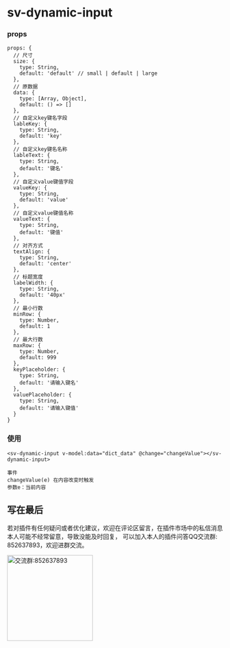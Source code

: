 # sv-dynamic-input

### props

```
props: {
  // 尺寸
  size: {
    type: String,
    default: 'default' // small | default | large
  },
  // 原数据
  data: {
    type: [Array, Object],
    default: () => []
  },
  // 自定义key键名字段
  lableKey: {
    type: String,
    default: 'key'
  },
  // 自定义key键名名称
  lableText: {
    type: String,
    default: '键名'
  },
  // 自定义value键值字段
  valueKey: {
    type: String,
    default: 'value'
  },
  // 自定义value键值名称
  valueText: {
    type: String,
    default: '键值'
  },
  // 对齐方式
  textAlign: {
    type: String,
    default: 'center'
  },
  // 标题宽度
  labelWidth: {
    type: String,
    default: '40px'
  },
  // 最小行数
  minRow: {
    type: Number,
    default: 1
  },
  // 最大行数
  maxRow: {
    type: Number,
    default: 999
  },
  keyPlaceholder: {
    type: String,
    default: '请输入键名'
  },
  valuePlaceholder: {
    type: String,
    default: '请输入键值'
  }
}

```

### 使用

```
<sv-dynamic-input v-model:data="dict_data" @change="changeValue"></sv-dynamic-input>

事件
changeValue(e) 在内容改变时触发
参数e：当前内容
```


## 写在最后
若对插件有任何疑问或者优化建议，欢迎在评论区留言，在插件市场中的私信消息本人可能不经常留意，导致没能及时回复，
可以加入本人的插件问答QQ交流群: 852637893，欢迎进群交流。

<img width="200" src="https://mp-0ecede5c-a993-48bf-ba4b-45d9a8c7e79b.cdn.bspapp.com/resource/qqqun.jpg" alt="交流群:852637893"/>
